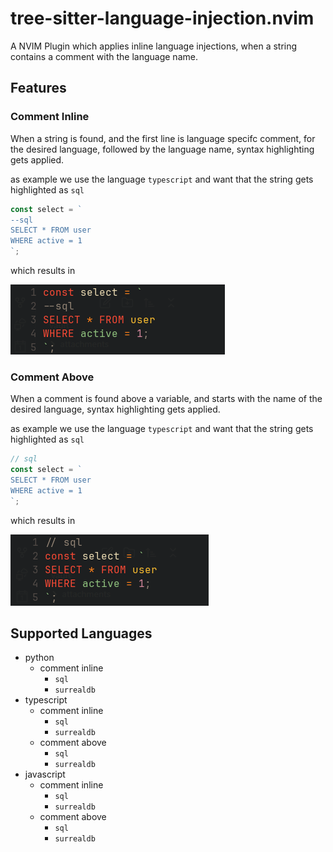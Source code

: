 # tree-sitter-language-injection.nvim
A NVIM Plugin which applies inline language injections, when a string contains a comment with the language name.

## Features
### Comment Inline
When a string is found, and the first line is language specifc comment, for the desired language, followed by the language name, syntax highlighting gets applied.

as example we use the language `typescript` and want that the string gets highlighted as `sql`
```typescript
const select = `
--sql
SELECT * FROM user
WHERE active = 1
`;
```
which results in

![typescript_inline_sql](https://raw.githubusercontent.com/DariusCorvus/DariusCorvus/main/assets/wezterm-gui_cchWP58tx2.png)
### Comment Above
When a comment is found above a variable, and starts with the name of the desired language, syntax highlighting gets applied.

as example we use the language `typescript` and want that the string gets highlighted as `sql`
```typescript
// sql
const select = `
SELECT * FROM user
WHERE active = 1
`;
```
which results in

![typescript_above_sql](https://raw.githubusercontent.com/DariusCorvus/DariusCorvus/main/assets/wezterm-gui_WDmWbPhxb9.png)

## Supported Languages
- python
  - comment inline
    - `sql`
    - `surrealdb`
- typescript
  - comment inline
    - `sql`
    - `surrealdb`
  - comment above
    - `sql`
    - `surrealdb`
- javascript
  - comment inline
    - `sql`
    - `surrealdb`
  - comment above
    - `sql`
    - `surrealdb`
